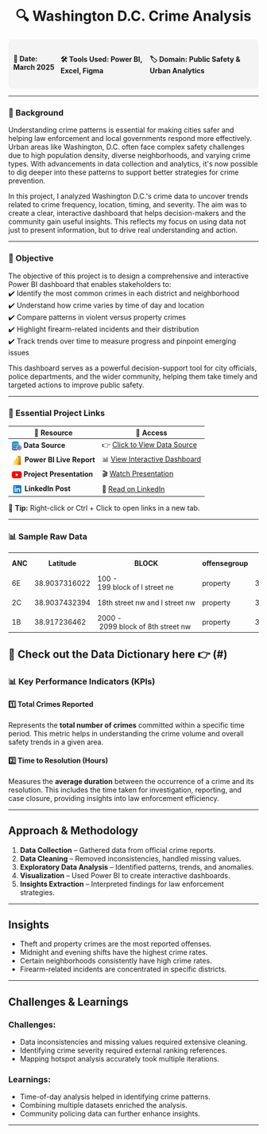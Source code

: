 <h1 align="center">🔍 Washington D.C. Crime Analysis </h1>

<div style="display: flex; justify-content: space-between; padding: 10px; background-color: #f4f4f4; border-radius: 8px;">
    <h4>📅 Date: March 2025</h4>
    <h4>🛠️ Tools Used: Power BI, Excel, Figma</h4>
    <h4>🏷️ Domain: Public Safety & Urban Analytics</h4>
</div>

--- 

### 📌 Background  

Understanding crime patterns is essential for making cities safer and helping law enforcement and local governments respond more effectively. Urban areas like Washington, D.C. often face complex safety challenges due to high population density, diverse neighborhoods, and varying crime types. With advancements in data collection and analytics, it's now possible to dig deeper into these patterns to support better strategies for crime prevention.

In this project, I analyzed Washington D.C.'s crime data to uncover trends related to crime frequency, location, timing, and severity. The aim was to create a clear, interactive dashboard that helps decision-makers and the community gain useful insights. This reflects my focus on using data not just to present information, but to drive real understanding and action.

---

### 🎯 Objective  

The objective of this project is to design a comprehensive and interactive Power BI dashboard that enables stakeholders to:  
✔️ Identify the most common crimes in each district and neighborhood  
✔️ Understand how crime varies by time of day and location  
✔️ Compare patterns in violent versus property crimes  
✔️ Highlight firearm-related incidents and their distribution  
✔️ Track trends over time to measure progress and pinpoint emerging issues  

This dashboard serves as a powerful decision-support tool for city officials, police departments, and the wider community, helping them take timely and targeted actions to improve public safety.

---


###  📂 Essential Project Links  

| 🧭 Resource | 🔗 Access |
|------------|----------|
| <img src="https://github.com/Chakradhar-M/PBI_Images/blob/main/Portfolio_Icons/database.png?raw=true" width="20" style="vertical-align:middle;"> **Data Source** | 👉 [Click to View Data Source](https://zoomcharts.com/en/microsoft-power-bi-custom-visuals/challenges/onyx-data-march-2025) |
| <img src="https://github.com/Chakradhar-M/PBI_Images/blob/main/Portfolio_Icons/power-bi.png?raw=true" width="22" style="vertical-align:middle;"> **Power BI Live Report** | 📊 [View Interactive Dashboard](https://app.powerbi.com/view?r=eyJrIjoiMWIyY2EyMTgtOTcxMi00NzRmLWE2MzMtOTA5ZWVmZjRjMzI3IiwidCI6IjQ2NTRiNmYxLTBlNDctNDU3OS1hOGExLTAyZmU5ZDk0M2M3YiIsImMiOjl9) |
| <img src="https://github.com/Chakradhar-M/PBI_Images/blob/main/Portfolio_Icons/youtube.png?raw=true" width="20" style="vertical-align:middle;"> **Project Presentation** | 🎬 [Watch Presentation](#) |
| <img src="https://github.com/Chakradhar-M/PBI_Images/blob/main/Portfolio_Icons/linkedin.png?raw=true" width="22" style="vertical-align:middle;"> **LinkedIn Post** | 🔗 [Read on LinkedIn](https://www.linkedin.com/posts/chakradhar-mantena_crime-analysis-dashboard-activity-7310133766541164544-8A8h?utm_source=share&utm_medium=member_desktop&rcm=ACoAAD9y4SkBuDMCUOFBEF1QAO3K3-8MrRRtZZk) |

📌 **Tip:** Right-click or Ctrl + Click to open links in a new tab.


---

### 📊 Sample Raw Data  

<table border="0" cellspacing="1" cellpadding="8">
  <tr>
    <th>ANC</th><th>Latitude</th><th>BLOCK</th><th>offensegroup</th><th>location</th><th>sector</th><th>YBLOCK</th><th>METHOD</th><th>CCN</th><th>END_DATE</th><th>LONGITUDE</th><th>offense-text</th><th>NEIGHBORHOOD_CLUSTER</th><th>SHIFT</th><th>PSA</th><th>CENSUS_TRACT</th><th>WARD</th><th>BID</th><th>OCTO_RECORD_ID</th><th>DISTRICT</th><th>XBLOCK</th><th>YEAR</th><th>REPORT_DATE</th><th>ucr-rank</th><th>offensekey</th><th>START_DATE</th><th>VOTING_PRECINCT</th><th>OFFENSE</th><th>BLOCK_GROUP</th>
  </tr>
  <tr>
    <td>6E</td><td>38.9037316022</td><td>100 - 199&nbsp;block&nbsp;of&nbsp;l&nbsp;street&nbsp;ne</td><td>property</td><td>38.9037316022,-77.0047283051</td><td>5D1</td><td>137319.55</td><td>others</td><td>25002077</td><td>&nbsp;</td><td>-77.0047283051</td><td>theft/other</td><td>cluster 25</td><td>evening</td><td>501</td><td>010603</td><td>6</td><td>noma</td><td>&nbsp;</td><td>5</td><td>399589.87</td><td>2025</td><td>1/4/2025,&nbsp;10:13:33&nbsp;PM</td><td>6</td><td>property|theft/other</td><td>1/4/2025,&nbsp;9:24:00&nbsp;PM</td><td>precinct 144</td><td>theft/other</td><td>010603 3</td>
  </tr>
  <tr>
    <td>2C</td><td>38.9037432394</td><td>18th&nbsp;street&nbsp;nw&nbsp;and&nbsp;l&nbsp;street&nbsp;nw</td><td>property</td><td>38.9037432394,-77.0416730027</td><td>2D3</td><td>137321.65625287</td><td>others</td><td>25008226</td><td>&nbsp;</td><td>-77.0416730027</td><td>theft&nbsp;f/auto</td><td>cluster 6</td><td>midnight</td><td>207</td><td>010700</td><td>2</td><td>golden triangle</td><td>&nbsp;</td><td>2</td><td>396385.3125066</td><td>2025</td><td>1/18/2025,&nbsp;4:03:46&nbsp;AM</td><td>7</td><td>property|theft&nbsp;f/auto</td><td>1/18/2025,&nbsp;3:15:00&nbsp;AM</td><td>precinct 17</td><td>theft&nbsp;f/auto</td><td>010700 1</td>
  </tr>
  <tr>
    <td>1B</td><td>38.917236462</td><td>2000&nbsp;-&nbsp;2099&nbsp;block&nbsp;of&nbsp;8th&nbsp;street&nbsp;nw</td><td>property</td><td>38.917236462,-77.0229457261</td><td>3D2</td><td>138818.94</td><td>others</td><td>25013256</td><td>1/28/2025,&nbsp;12:50:00&nbsp;PM</td><td>-77.0229457261</td><td>theft/other</td><td>cluster 3</td><td>day</td><td>305</td><td>003500</td><td>1</td><td>&nbsp;</td><td>&nbsp;</td><td>3</td><td>398010.08</td><td>2025</td><td>1/28/2025,&nbsp;1:14:31&nbsp;PM</td><td>6</td><td>property|theft/other</td><td>1/28/2025,&nbsp;12:21:00&nbsp;PM</td><td>precinct 37</td><td>theft/other</td><td>003500 3</td>
  </tr>
</table>


🔗 Check out the **Data Dictionary** here 👉 (#)
---

### 📊 Key Performance Indicators (KPIs)

#### 1️⃣ Total Crimes Reported  
Represents the **total number of crimes** committed within a specific time period. This metric helps in understanding the crime volume and overall safety trends in a given area.  

#### 2️⃣ Time to Resolution (Hours)  
Measures the **average duration** between the occurrence of a crime and its resolution. This includes the time taken for investigation, reporting, and case closure, providing insights into law enforcement efficiency.  

---

## Approach & Methodology
1. **Data Collection** – Gathered data from official crime reports.
2. **Data Cleaning** – Removed inconsistencies, handled missing values.
3. **Exploratory Data Analysis** – Identified patterns, trends, and anomalies.
4. **Visualization** – Used Power BI to create interactive dashboards.
5. **Insights Extraction** – Interpreted findings for law enforcement strategies.

---

## Insights
- Theft and property crimes are the most reported offenses.
- Midnight and evening shifts have the highest crime rates.
- Certain neighborhoods consistently have high crime rates.
- Firearm-related incidents are concentrated in specific districts.

---

## Challenges & Learnings
### **Challenges:**
- Data inconsistencies and missing values required extensive cleaning.
- Identifying crime severity required external ranking references.
- Mapping hotspot analysis accurately took multiple iterations.

### **Learnings:**
- Time-of-day analysis helped in identifying crime patterns.
- Combining multiple datasets enriched the analysis.
- Community policing data can further enhance insights.

---


